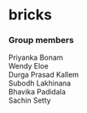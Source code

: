 # bricks
### Group members
Priyanka Bonam  
Wendy Eloe  
Durga Prasad Kallem  
Subodh Lakhinana  
Bhavika Padidala  
Sachin Setty  
